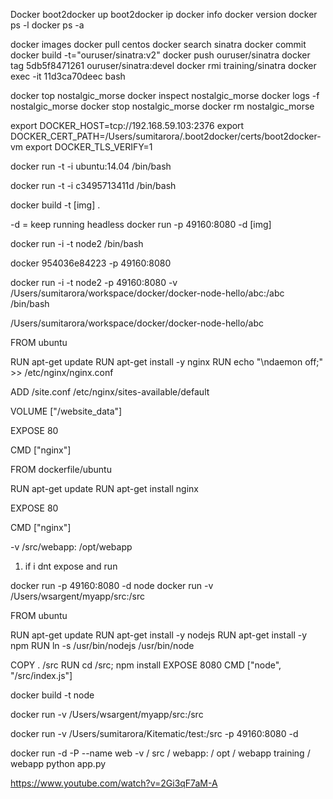 

Docker
boot2docker up
boot2docker ip
docker info
docker version
docker ps -l
docker ps -a


docker images
docker pull centos
docker search sinatra
docker commit
docker build -t="ouruser/sinatra:v2"
docker push ouruser/sinatra
docker tag 5db5f8471261 ouruser/sinatra:devel
docker rmi training/sinatra
docker exec -it 11d3ca70deec bash

docker top nostalgic_morse
docker inspect nostalgic_morse
docker logs -f nostalgic_morse
docker stop nostalgic_morse
docker rm nostalgic_morse

export DOCKER_HOST=tcp://192.168.59.103:2376
export DOCKER_CERT_PATH=/Users/sumitarora/.boot2docker/certs/boot2docker-vm
export DOCKER_TLS_VERIFY=1

docker run -t -i ubuntu:14.04 /bin/bash

docker run -t -i c3495713411d /bin/bash

docker build -t [img] .

-d = keep running headless
docker run -p 49160:8080 -d [img]

docker run -i -t node2 /bin/bash

docker 954036e84223 -p 49160:8080

docker run -i -t node2 -p 49160:8080 -v /Users/sumitarora/workspace/docker/docker-node-hello/abc:/abc /bin/bash

/Users/sumitarora/workspace/docker/docker-node-hello/abc


FROM ubuntu

RUN apt-get update
RUN apt-get install -y nginx
RUN echo "\ndaemon off;" >> /etc/nginx/nginx.conf

ADD /site.conf /etc/nginx/sites-available/default

VOLUME ["/website_data"]

EXPOSE 80

CMD ["nginx"]





FROM dockerfile/ubuntu

RUN apt-get update
RUN apt-get install nginx

EXPOSE 80

CMD ["nginx"]


-v /src/webapp: /opt/webapp

1. if i dnt expose and run


docker run -p 49160:8080 -d node
docker run -v /Users/wsargent/myapp/src:/src


FROM ubuntu

RUN apt-get update
RUN apt-get install -y nodejs
RUN apt-get install -y npm
RUN ln -s /usr/bin/nodejs /usr/bin/node


COPY . /src
RUN cd /src; npm install
EXPOSE  8080
CMD ["node", "/src/index.js"]


docker build -t node

docker run -v /Users/wsargent/myapp/src:/src

docker run -v /Users/sumitarora/Kitematic/test:/src -p 49160:8080 -d

docker run -d -P --name web -v / src / webapp: / opt / webapp training / webapp python app.py


https://www.youtube.com/watch?v=2Gi3qF7aM-A
